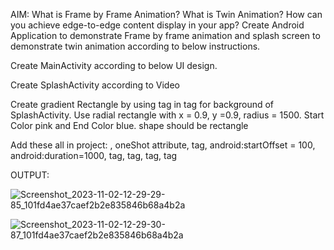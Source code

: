 AIM: What is Frame by Frame Animation? What is Twin Animation? How can you achieve edge-to-edge content display in your app?  Create Android Application to demonstrate Frame by frame animation and splash screen to demonstrate twin animation according to below instructions.

Create MainActivity according to below UI design.

Create SplashActivity according to Video

Create gradient Rectangle by using <gradient> tag in <shape> tag for background of SplashActivity. Use radial rectangle with x = 0.9, y =0.9, radius = 1500. Start Color pink and End Color blue. shape should be rectangle

Add these all in project: <animation-list>, oneShot attribute, <set> tag, android:startOffset = 100, android:duration=1000, <scale> tag, <translate> tag, <rotate> tag, <alpha> tag

OUTPUT:

![Screenshot_2023-11-02-12-29-29-85_101fd4ae37caef2b2e835846b68a4b2a](https://github.com/SmitVaishnav/MAD_Practical-9_21012011156/assets/95563976/cf943d41-1849-451d-91af-6f0ee4404a19)

![Screenshot_2023-11-02-12-29-30-87_101fd4ae37caef2b2e835846b68a4b2a](https://github.com/SmitVaishnav/MAD_Practical-9_21012011156/assets/95563976/0136e2fe-7c26-441e-971f-14d499b3af93)
